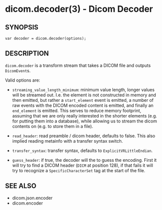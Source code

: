 dicom.decoder(3) - Dicom Decoder
================================

## SYNOPSIS

    var decoder = dicom.decoder(options);

## DESCRIPTION

`dicom.decoder` is a transform stream that takes a DICOM file
and outputs `DicomEvent`s.

Valid options are:
* `streaming_value_length_minimum`: minimum value length, longer values will be
  streamed out.  I.e. the element is not constructed in memory and then emitted,
  but rather a `start_element` event is emitted, a number of raw events with
  the DICOM encoded content is emitted, and finally an `end_element` is emitted.
  This serves to reduce memory footprint, assuming that we are only really
  interested in the shorter elements (e.g. for putting them into a database),
  while allowing us to stream the dicom contents on (e.g. to store them in a file).

* `read_header`: read preamble / dicom header, defaults to false.
  This also implied reading metainfo with a transfer syntax switch.
* `transfer_syntax`: transfer syntax, defaults to `ExplicitVRLittleEndian`.
* `guess_header`: if true, the decoder will the to guess the encoding.
  First it will try to find a DICOM header (`DICM` at position 128),
  if that fails it will try to recognize a `SpecificCharacterSet` tag
  at the start of the file.

## SEE ALSO
* dicom.json.encoder
* dicom.encoder
